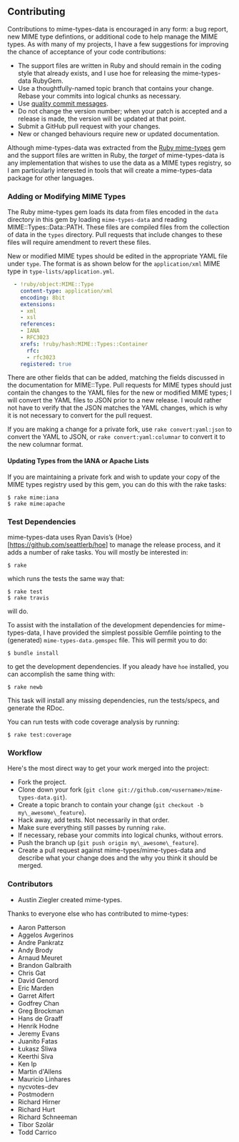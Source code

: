 ## Contributing

Contributions to mime-types-data is encouraged in any form: a bug report, new
MIME type defintions, or additional code to help manage the MIME types. As with
many of my projects, I have a few suggestions for improving the chance of
acceptance of your code contributions:

* The support files are written in Ruby and should remain in the coding style
  that already exists, and I use hoe for releasing the mime-types-data RubyGem.
* Use a thoughtfully-named topic branch that contains your change. Rebase your
  commits into logical chunks as necessary.
* Use [quality commit messages][qcm].
* Do not change the version number; when your patch is accepted and a release
  is made, the version will be updated at that point.
* Submit a GitHub pull request with your changes.
* New or changed behaviours require new or updated documentation.

Although mime-types-data was extracted from the [Ruby mime-types][rmt] gem and
the support files are written in Ruby, the *target* of mime-types-data is any
implementation that wishes to use the data as a MIME types registry, so I am
particularly interested in tools that will create a mime-types-data package for
other languages.

### Adding or Modifying MIME Types

The Ruby mime-types gem loads its data from files encoded in the `data`
directory in this gem by loading `mime-types-data` and reading
MIME::Types::Data::PATH. These files are compiled files from the collection of
data in the `types` directory. Pull requests that include changes to these
files will require amendment to revert these files.

New or modified MIME types should be edited in the appropriate YAML file under
`type`. The format is as shown below for the `application/xml` MIME type
in `type-lists/application.yml`.

```yaml
  - !ruby/object:MIME::Type
    content-type: application/xml
    encoding: 8bit
    extensions:
    - xml
    - xsl
    references:
    - IANA
    - RFC3023
    xrefs: !ruby/hash:MIME::Types::Container
      rfc:
      - rfc3023
    registered: true
```

There are other fields that can be added, matching the fields discussed in the
documentation for MIME::Type. Pull requests for MIME types should just contain
the changes to the YAML files for the new or modified MIME types; I will
convert the YAML files to JSON prior to a new release. I would rather not have
to verify that the JSON matches the YAML changes, which is why it is not
necessary to convert for the pull request.

If you are making a change for a private fork, use `rake convert:yaml:json` to
convert the YAML to JSON, or `rake convert:yaml:columnar` to convert it to the
new columnar format.

#### Updating Types from the IANA or Apache Lists

If you are maintaining a private fork and wish to update your copy of the MIME
types registry used by this gem, you can do this with the rake tasks:

    $ rake mime:iana
    $ rake mime:apache

### Test Dependencies

mime-types-data uses Ryan Davis’s {Hoe}[https://github.com/seattlerb/hoe] to
manage the release process, and it adds a number of rake tasks. You will mostly
be interested in:

    $ rake

which runs the tests the same way that:

    $ rake test
    $ rake travis

will do.

To assist with the installation of the development dependencies for
mime-types-data, I have provided the simplest possible Gemfile pointing to the
(generated) `mime-types-data.gemspec` file. This will permit you to do:

    $ bundle install

to get the development dependencies. If you aleady have `hoe` installed, you
can accomplish the same thing with:

    $ rake newb

This task will install any missing dependencies, run the tests/specs, and
generate the RDoc.

You can run tests with code coverage analysis by running:

    $ rake test:coverage

### Workflow

Here's the most direct way to get your work merged into the project:

* Fork the project.
* Clone down your fork (`git clone
  git://github.com/<username>/mime-types-data.git`).
* Create a topic branch to contain your change (`git checkout -b
  my\_awesome\_feature`).
* Hack away, add tests. Not necessarily in that order.
* Make sure everything still passes by running `rake`.
* If necessary, rebase your commits into logical chunks, without errors.
* Push the branch up (`git push origin my\_awesome\_feature`).
* Create a pull request against mime-types/mime-types-data and describe what
  your change does and the why you think it should be merged.

### Contributors

* Austin Ziegler created mime-types.

Thanks to everyone else who has contributed to mime-types:

* Aaron Patterson
* Aggelos Avgerinos
* Andre Pankratz
* Andy Brody
* Arnaud Meuret
* Brandon Galbraith
* Chris Gat
* David Genord
* Eric Marden
* Garret Alfert
* Godfrey Chan
* Greg Brockman
* Hans de Graaff
* Henrik Hodne
* Jeremy Evans
* Juanito Fatas
* Łukasz Śliwa
* Keerthi Siva
* Ken Ip
* Martin d'Allens
* Mauricio Linhares
* nycvotes-dev
* Postmodern
* Richard Hirner
* Richard Hurt
* Richard Schneeman
* Tibor Szolár
* Todd Carrico

[qcm]: http://tbaggery.com/2008/04/19/a-note-about-git-commit-messages.html
[rmt]: https://github.com/mime-types/ruby-mime-types/
